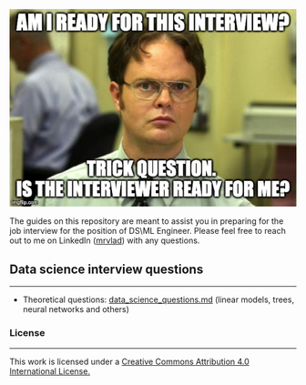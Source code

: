 ![image](.pictures/dwight.jpg)

The guides on this repository are meant to assist you in preparing for the job interview for the position of DS\ML 
Engineer. Please feel free to reach out to me on LinkedIn ([mrvlad](https://www.linkedin.com/in/mrvlad/)) with any 
questions.

## Data science interview questions
***
* Theoretical questions: [data_science_questions.md](https://github.com/hipvlady/machine-learning-interview/blob/main/data_science_questions.md) (linear models, trees, neural networks and others)

### License
***
This work is licensed under a [Creative Commons Attribution 4.0 International License.](https://creativecommons.org/licenses/by/4.0/)


